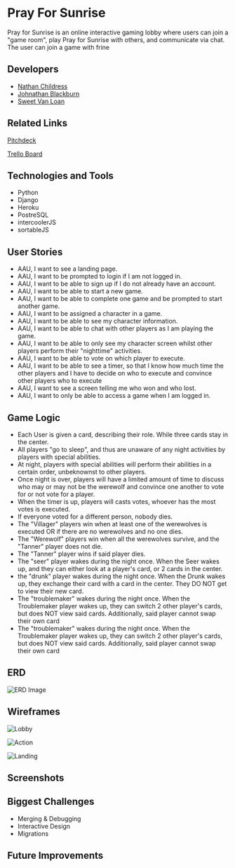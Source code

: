 # Pray For Sunrise

Pray for Sunrise is an online interactive gaming lobby where users can join a "game room", play Pray for Sunrise with others, and communicate via chat. The user can join a game with frine 


## Developers 

- [Nathan Childress](https://github.com/NathanChildress)
- [Johnathan Blackburn](https://github.com/Johnathanblackburncodes)
- [Sweet Van Loan](https://github.com/sweetvanloan) 

## Related Links

[Pitchdeck](https://docs.google.com/presentation/d/1vTCrukX5KumksbjCIKZLBv_ovEB0LWxSSjetG7AxC7A/edit?usp=sharing)

[Trello Board](https://trello.com/b/zA6ZqdWY/werewolf)

## Technologies and Tools 

- Python
- Django
- Heroku
- PostreSQL
- intercoolerJS
- sortableJS


## User Stories 

- AAU, I want to see a landing page.
- AAU, I want to be prompted to login if I am not logged in. 
- AAU, I want to be able to sign up if I do not already have an account.
- AAU, I want to be able to start a new game.
- AAU, I want to be able to complete one game and be prompted to start another game.
- AAU, I want to be assigned a character in a game.
- AAU, I want to be able to see my character information.
- AAU, I want to be able to chat with other players as I am playing the game.
- AAU, I want to be able to only see my character screen whilst other players perform their "nighttime" activities.
- AAU, I want to be able to vote on which player to execute.
- AAU, I want to be able to see a timer, so that I know how much time the other players and I have to decide on who to execute and convince other players who to execute
- AAU, I want to see a screen telling me who won and who lost.
- AAU, I want to only be able to access a game when I am logged in.


## Game Logic 

- Each User is given a card, describing their role. While three cards stay in the center.
- All players "go to sleep", and thus are unaware of any night activities by players with special abilities.
- At night, players with special abilities will perform their abilities in a certain order, unbeknownst to other players.
- Once night is over, players will have a limited amount of time to discuss who may or may not be the werewolf and convince one another to vote for or not vote for a player.
- When the timer is up, players will casts votes, whoever has the most votes is executed.
- If everyone voted for a different person, nobody dies.
- The "Villager" players win when at least one of the werewolves is executed OR if there are no werewolves and no one dies.
- The "Werewolf" players win when all the werewolves survive, and the "Tanner" player does not die.
- The "Tanner" player wins if said player dies.
- The "seer" player wakes during the night once. When the Seer wakes up, and they can either look at a player's card, or 2 cards in the center.
- the "drunk" player wakes during the night once. When the Drunk wakes up, they exchange their card with a card in the center. They DO NOT get to view their new card.
- The "troublemaker" wakes during the night once. When the Troublemaker player wakes up, they can switch 2 other player's cards, but does NOT view said cards. Additionally, said player cannot swap their own card
- The "troublemaker" wakes during the night once. When the Troublemaker player wakes up, they can switch 2 other player's cards, but does NOT view said cards. Additionally, said player cannot swap their own card

## ERD
![ERD Image](https://imgur.com/gfh09yi.jpg)

## Wireframes

![Lobby](https://imgur.com/eBepn7D.jpg)

![Action](https://imgur.com/pox61On.jpg)

![Landing](https://imgur.com/h9nMAr5.jpg)

## Screenshots



## Biggest Challenges
- Merging & Debugging
- Interactive Design 
- Migrations 


## Future Improvements
